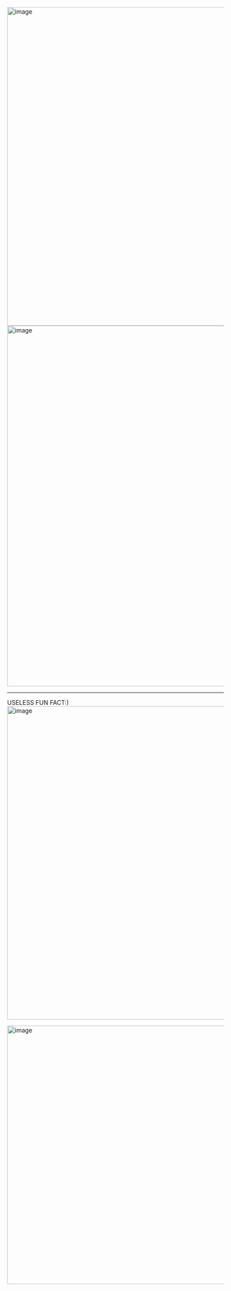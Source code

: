 
<img width="742" alt="image" src="https://github.com/user-attachments/assets/24547ae5-8095-4c2f-88d9-3e01726a8ec2" />


<img width="840" alt="image" src="https://github.com/user-attachments/assets/fed2ba5b-91f8-41b0-ab6e-960cbf957a49" />



----------------------------------------------------------------------------------------------------------------------
USELESS FUN FACT:)
<img width="730" alt="image" src="https://github.com/user-attachments/assets/0e70c2a5-f415-4efa-a496-b21b59d38e16" />

<img width="602" alt="image" src="https://github.com/user-attachments/assets/7b0fce8a-8d84-4db6-8eec-0f39830a0123" />



